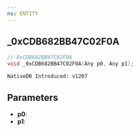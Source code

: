 ```yaml
---
ns: ENTITY
---
```

## _0xCDB682BB47C02F0A

```c
// 0xCDB682BB47C02F0A
void _0xCDB682BB47C02F0A(Any p0, Any p1);
```

```
NativeDB Introduced: v1207
```

## Parameters
* **p0**:
* **p1**:

